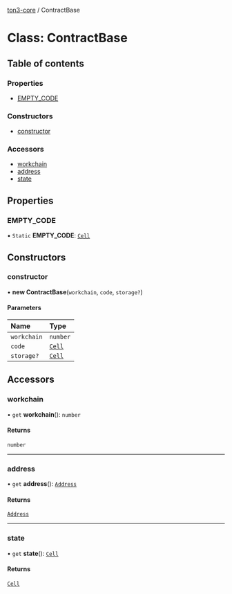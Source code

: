 [ton3-core](../README.md) / ContractBase

# Class: ContractBase

## Table of contents

### Properties

- [EMPTY\_CODE](ContractBase.md#empty_code)

### Constructors

- [constructor](ContractBase.md#constructor)

### Accessors

- [workchain](ContractBase.md#workchain)
- [address](ContractBase.md#address)
- [state](ContractBase.md#state)

## Properties

### EMPTY\_CODE

▪ `Static` **EMPTY\_CODE**: [`Cell`](Cell.md)

## Constructors

### constructor

• **new ContractBase**(`workchain`, `code`, `storage?`)

#### Parameters

| Name | Type |
| :------ | :------ |
| `workchain` | `number` |
| `code` | [`Cell`](Cell.md) |
| `storage?` | [`Cell`](Cell.md) |

## Accessors

### workchain

• `get` **workchain**(): `number`

#### Returns

`number`

___

### address

• `get` **address**(): [`Address`](Address.md)

#### Returns

[`Address`](Address.md)

___

### state

• `get` **state**(): [`Cell`](Cell.md)

#### Returns

[`Cell`](Cell.md)
